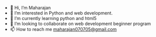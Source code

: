- 👋 Hi, I’m Maharajan
- 👀 I’m interested in Python and web development.
- 🌱 I’m currently learning python and html5
- 💞️ I’m looking to collaborate on web development beginner program
- 📫 How to reach me maharajan070705@gmail.com

<!---
Rocket-Raja007/Rocket-Raja007 is a ✨ special ✨ repository because its `README.md` (this file) appears on your GitHub profile.
You can click the Preview link to take a look at your changes.
--->
